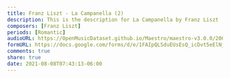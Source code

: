 ```yaml
---
title: Franz Liszt - La Campanella (2)
description: This is the description for La Campanella by Franz Liszt
composers: [Franz Liszt]
periods: [Romantic]
audioURL: https://OpenMusicDataset.github.io/Maestro/maestro-v3.0.0/2008/MIDI-Unprocessed_10_R1_2008_01-04_ORIG_MID--AUDIO_10_R1_2008_wav--4.midi
formURL: https://docs.google.com/forms/d/e/1FAIpQLSduEUsEsQ_icDvt5eElNj3YtqAU2jkQUPHEPivhguLI3bW0Jw/viewform
comments: true
share: true
date: 2021-08-08T07:43:13-06:00
---
```

